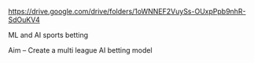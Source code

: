 https://drive.google.com/drive/folders/1oWNNEF2VuySs-OUxpPpb9nhR-SdOuKV4

ML and AI sports betting

Aim – Create a multi league AI betting model
